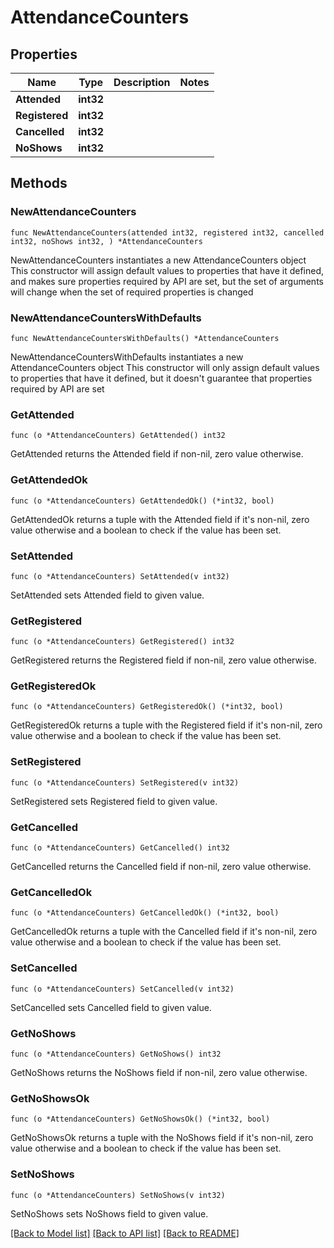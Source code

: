 # AttendanceCounters

## Properties

Name | Type | Description | Notes
------------ | ------------- | ------------- | -------------
**Attended** | **int32** |  | 
**Registered** | **int32** |  | 
**Cancelled** | **int32** |  | 
**NoShows** | **int32** |  | 

## Methods

### NewAttendanceCounters

`func NewAttendanceCounters(attended int32, registered int32, cancelled int32, noShows int32, ) *AttendanceCounters`

NewAttendanceCounters instantiates a new AttendanceCounters object
This constructor will assign default values to properties that have it defined,
and makes sure properties required by API are set, but the set of arguments
will change when the set of required properties is changed

### NewAttendanceCountersWithDefaults

`func NewAttendanceCountersWithDefaults() *AttendanceCounters`

NewAttendanceCountersWithDefaults instantiates a new AttendanceCounters object
This constructor will only assign default values to properties that have it defined,
but it doesn't guarantee that properties required by API are set

### GetAttended

`func (o *AttendanceCounters) GetAttended() int32`

GetAttended returns the Attended field if non-nil, zero value otherwise.

### GetAttendedOk

`func (o *AttendanceCounters) GetAttendedOk() (*int32, bool)`

GetAttendedOk returns a tuple with the Attended field if it's non-nil, zero value otherwise
and a boolean to check if the value has been set.

### SetAttended

`func (o *AttendanceCounters) SetAttended(v int32)`

SetAttended sets Attended field to given value.


### GetRegistered

`func (o *AttendanceCounters) GetRegistered() int32`

GetRegistered returns the Registered field if non-nil, zero value otherwise.

### GetRegisteredOk

`func (o *AttendanceCounters) GetRegisteredOk() (*int32, bool)`

GetRegisteredOk returns a tuple with the Registered field if it's non-nil, zero value otherwise
and a boolean to check if the value has been set.

### SetRegistered

`func (o *AttendanceCounters) SetRegistered(v int32)`

SetRegistered sets Registered field to given value.


### GetCancelled

`func (o *AttendanceCounters) GetCancelled() int32`

GetCancelled returns the Cancelled field if non-nil, zero value otherwise.

### GetCancelledOk

`func (o *AttendanceCounters) GetCancelledOk() (*int32, bool)`

GetCancelledOk returns a tuple with the Cancelled field if it's non-nil, zero value otherwise
and a boolean to check if the value has been set.

### SetCancelled

`func (o *AttendanceCounters) SetCancelled(v int32)`

SetCancelled sets Cancelled field to given value.


### GetNoShows

`func (o *AttendanceCounters) GetNoShows() int32`

GetNoShows returns the NoShows field if non-nil, zero value otherwise.

### GetNoShowsOk

`func (o *AttendanceCounters) GetNoShowsOk() (*int32, bool)`

GetNoShowsOk returns a tuple with the NoShows field if it's non-nil, zero value otherwise
and a boolean to check if the value has been set.

### SetNoShows

`func (o *AttendanceCounters) SetNoShows(v int32)`

SetNoShows sets NoShows field to given value.



[[Back to Model list]](../README.md#documentation-for-models) [[Back to API list]](../README.md#documentation-for-api-endpoints) [[Back to README]](../README.md)


